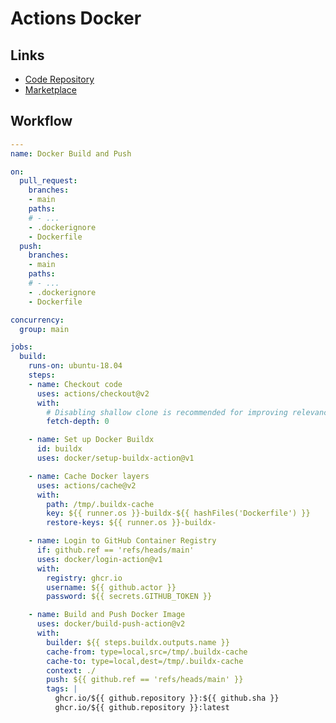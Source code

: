 # Actions Docker

<!--
Matrix Example

https://github.com/jauderho/dockerfiles/blob/63a6a3228e1b32e6c7cb972a32a5f81f554e5031/.github/workflows/ansible.yml

https://evilmartians.com/chronicles/build-images-on-github-actions-with-docker-layer-caching
-->

## Links

- [Code Repository](https://github.com/docker/build-push-action)
- [Marketplace](https://github.com/marketplace/actions/build-and-push-docker-images)

## Workflow

```yaml
---
name: Docker Build and Push

on:
  pull_request:
    branches:
    - main
    paths:
    # - ...
    - .dockerignore
    - Dockerfile
  push:
    branches:
    - main
    paths:
    # - ...
    - .dockerignore
    - Dockerfile

concurrency:
  group: main

jobs:
  build:
    runs-on: ubuntu-18.04
    steps:
    - name: Checkout code
      uses: actions/checkout@v2
      with:
        # Disabling shallow clone is recommended for improving relevancy of reporting
        fetch-depth: 0

    - name: Set up Docker Buildx
      id: buildx
      uses: docker/setup-buildx-action@v1

    - name: Cache Docker layers
      uses: actions/cache@v2
      with:
        path: /tmp/.buildx-cache
        key: ${{ runner.os }}-buildx-${{ hashFiles('Dockerfile') }}
        restore-keys: ${{ runner.os }}-buildx-

    - name: Login to GitHub Container Registry
      if: github.ref == 'refs/heads/main'
      uses: docker/login-action@v1
      with:
        registry: ghcr.io
        username: ${{ github.actor }}
        password: ${{ secrets.GITHUB_TOKEN }}

    - name: Build and Push Docker Image
      uses: docker/build-push-action@v2
      with:
        builder: ${{ steps.buildx.outputs.name }}
        cache-from: type=local,src=/tmp/.buildx-cache
        cache-to: type=local,dest=/tmp/.buildx-cache
        context: ./
        push: ${{ github.ref == 'refs/heads/main' }}
        tags: |
          ghcr.io/${{ github.repository }}:${{ github.sha }}
          ghcr.io/${{ github.repository }}:latest
```
